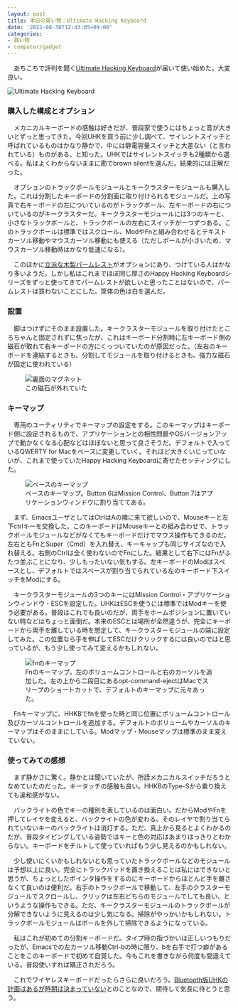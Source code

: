 ```yaml
---
layout: post
title: 本日の買い物：Ultimate Hacking Keyboard
date: '2022-08-30T12:43:05+09:00'
categories:
- 買い物
- computer/gadget
---
```


　あちこちで評判を聞く[Ultimate Hacking Keyboard](http://Ultimatehackingkeyboard.com)が届いて使い始めた。大変良い。

<img src="/blog/images/uhk.jpg" alt="Ultimate Hacking Keyboard" />

### 購入した構成とオプション

　メカニカルキーボードの感触は好きだが、普段家で使うにはちょっと音が大きいとずっと思ってきた。今回UHKを買う前に少し調べて、サイレントスイッチと呼ばれているものはかなり静かで、中には静電容量スイッチと大差ない（と言われている）ものがある、と知った。UHKではサイレントスイッチも2種類から選べる。私はよくわからないままに勘でbrown silentを選んだ。結果的には正解だった。

　オプションのトラックボールモジュールとキークラスターモジュールも購入した。これは分割したキーボードの分割面に取り付けられるモジュールだ。上の写真で右キーボードの左についているのがトラックボール、左キーボードの右についているのがキークラスターだ。キークラスターモジュールには3つのキーと、小さなトラックボールと、トラックボールの左右にスイッチが一つずつある。このトラックボールは標準ではスクロール、ModやFnと組み合わせるとテキストカーソル移動やマウスカーソル移動にも使える（ただしボールが小さいため、マウスカーソル移動時はかなり低速になる）。

　このほかに[立派な木製パームレスト](https://ultimatehackingkeyboard.com/product/uhk60pr2)がオプションにあり、つけている人はかなり多いようだ。しかし私はこれまでほぼ同じ厚さのHappy Hacking Keyboardシリーズをずっと使ってきてパームレストが欲しいと思ったことはないので、パームレストは買わないことにした。筐体の色は白を選んだ。

### 設置

　脚はつけずにそのまま設置した。キークラスターモジュールを取り付けたところちゃんと固定されずに焦ったが、これはキーボード分割時に左キーボード側の磁石が取れて右キーボードの方にくっついていたのが原因だった。（左右のキーボードを連結するときも、分割してモジュールを取り付けるときも、強力な磁石が固定に使われている）

<figure>
<img src="/blog/images/uhk-magnet.jpg" alt="裏面のマグネット" />
<figcaption>
この磁石が外れていた
</figcaption>
</figure>

### キーマップ

　専用のユーティリティでキーマップの設定をする。このキーマップはキーボード側に設定されるもので、アプリケーションとの相性問題やOSバージョンアップで動かなくなる心配などはほぼないと思って良さそうだ。デフォルトで入っているQWERTY for Macをベースに変更していく。それほど大きくいじっていないが、これまで使っていたHappy Hacking Keyboardに寄せたセッティングにした。

<figure>
<img src="/blog/images/uhk-base-keymap.png" alt="ベースのキーマップ" />
<figcaption>
ベースのキーマップ。Button 6はMission Control、Button 7はアプリケーションウィンドウに割り当ててある。
</figcaption>
</figure>


　まず、EmacsユーザとしてはCtrlはAの隣に来て欲しいので、Mouseキーと左下ctrlキーを交換した。このキーボードはMouseキーとの組み合わせで、トラックボールモジュールなどがなくてもキーボードだけでマウス操作もできるのだ。左右ともFnとSuper（Cmd）を入れ替え、キーキャップも同じサイズなので入れ替える。右側のCtrlは全く使わないのでFnにした。結果として右下にはFnがふたつ並ぶことになり、少しもったいない気もする。左キーボードのModはスペースとし、デフォルトではスペースが割り当てられている左のキーボード下スイッチをModにする。

　キークラスターモジュールの3つのキーにはMission Control・アプリケーションウィンドウ・ESCを設定した。UHKはESCを使うには標準ではModキーを使う必要がある。普段はこれでも良いのだが、両手をホームポジションに置いていない時などはちょっと面倒だ。本来のESCとは場所が全然違うが、完全にキーボードから両手を離している時を想定して、キークラスターモジュールの端に設定してみた。この位置なら手を伸ばしてESCだけクリックするには良いのではと思っているが、もう少し使ってみて変えるかもしれない。

<figure>
<img src="/blog/images/uhk-fn-keymap.png" alt="fnのキーマップ" />
<figcaption>
Fnのキーマップ。左のボリュームコントロールと右のカーソルを追加した。左の上から二段目にあるopt-command-ejectはMacでスリープのショートカットで、デフォルトのキーマップに元々あった。
</figcaption>
</figure>


　Fnキーマップに、HHKBでfnを使った時と同じ位置にボリュームコントロール及びカーソルコントロールを追加する。デフォルトのボリュームやカーソルのキーマップはそのままにしている。Modマップ・Mouseマップは標準のまま変えていない。

### 使ってみての感想

　まず静かさに驚く。静かとは聞いていたが、所詮メカニカルスイッチだろうとなめていたのだった。キータッチの感触も良い。HHKBのType-Sから乗り換えても違和感がない。

　バックライトの色でキーの種別を表しているのは面白い。だからModやFnを押してレイヤを変えると、バックライトの色が変わる。そのレイヤで割り当てられていないキーのバックライトは消灯する。ただ、真上から見るとよくわかるのだが、普段タイピングしている姿勢ではキーと色の対応はあまりはっきりとわからない。キーボードをチルトして使っていればもう少し見えるのかもしれない。

　少し使いにくいかもしれないとも思っていたトラックボールなどのモジュールは予想以上に良い。完全にトラックパッドを置き換えることは私にはできないと思うが、ちょっとしたポインタ操作をするのにキーボードからほとんど手を離さなくて良いのは便利だ。右手のトラックボールで移動して、左手のクラスターモジュールでスクロールし、クリックは左右どちらのモジュールでしても良い、というような操作もできる。ただ、キークラスターモジュールのトラックボールが分解できないように見えるのは少し気になる。掃除がやっかいかもしれない。トラックボールモジュールはボールを外して掃除できるようになっている。

　私はこれが初めての分割キーボードだ。タイプ時の指づかいは正しいつもりだったが、Emacsでの左カーソル移動Ctrl-bの時に限り、bを右手で打つ癖があることをこのキーボードで初めて自覚した。今もこれを書きながら何度も間違えている。普段使いすれば矯正されだろう。

　これでワイヤレスキーボードだったらさらに良いだろう。[Bluetooth版UHKの計画はあるが時期は決まっていない](https://ultimatehackingkeyboard.com/knowledgebase/do-you-offer-a-bluetooth-wireless-uhk)とのことなので、期待して気長に待とうと思う。

